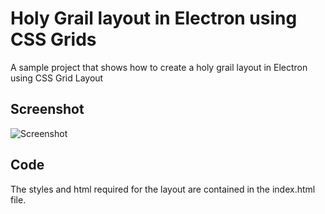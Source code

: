 # Holy Grail layout in Electron using CSS Grids
A sample project that shows how to create a holy grail layout in Electron using CSS Grid Layout

## Screenshot
![Screenshot](https://github.com/shah-gaurav/electron-holy-grail/screenshot.png)

## Code
The styles and html required for the layout are contained in the index.html file.

